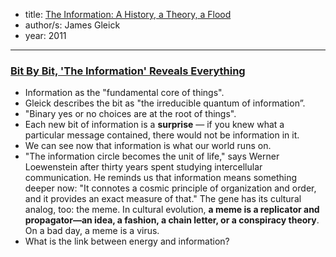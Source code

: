 - title: [The Information: A History, a Theory, a Flood](https://en.wikipedia.org/wiki/The_Information:_A_History,_a_Theory,_a_Flood)
- author/s: James Gleick
- year: 2011

---

### [Bit By Bit, 'The Information' Reveals Everything](https://www.npr.org/2011/03/08/134366651/bit-by-bit-the-information-reveals-everything?t=1538749091390)

- Information as the "fundamental core of things".
- Gleick describes the bit as "the irreducible quantum of information”. 
- "Binary yes or no choices are at the root of things". 
- Each new bit of information is a **surprise** — if you knew what a particular message contained, there would not be information in it. 
- We can see now that information is what our world runs on.
- "The information circle becomes the unit of life," says Werner Loewenstein after thirty years spent studying intercellular communication. He reminds us that information means something deeper now: "It connotes a cosmic principle of organization and order, and it provides an exact measure of that." The gene has its cultural analog, too: the meme. In cultural evolution, **a meme is a replicator and propagator—an idea, a fashion, a chain letter, or a conspiracy theory**. On a bad day, a meme is a virus.
- What is the link between energy and information? 